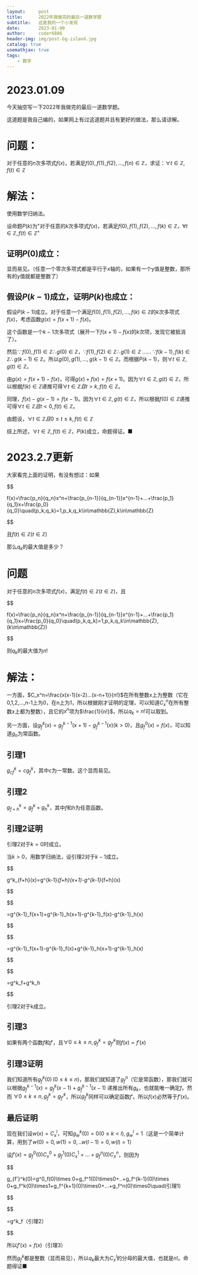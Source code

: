 ```yaml
---
layout:     post
title:      2022年我做完的最后一道数学题
subtitle:   这是我的一个小发现
date:       2023-01-09
author:     coder6886
header-img: img/post-bg-island.jpg
catalog: true
usemathjax: true
tags:
    - 数学
---
```

# 2023.01.09
今天抽空写一下2022年我做完的最后一道数学题。

这道题是我自己编的，如果网上有过这道题并且有更好的做法，那么请谅解。

# 问题：
对于任意的$n$次多项式$f(x)$，若满足$f(0),f(1),f(2),...,f(n)\in\mathbb{Z}$，求证：$\forall t\in\mathbb{Z},f(t)\in\mathbb{Z}$
# 解法：
使用数学归纳法。

设命题$P(k)$为"对于任意的$k$次多项式$f(x)$，若满足$f(0),f(1),f(2),...,f(k)\in\mathbb{Z}$，$\forall t\in\mathbb{Z},f(t)\in\mathbb{Z}$"

## 证明$P(0)$成立：
显而易见。（任意一个零次多项式都是平行于$x$轴的，如果有一个y值是整数，那所有的y值就都是整数了）

## 假设$P(k-1)$成立，证明$P(k)$也成立：
假设$P(k-1)$成立。对于任意一个满足$f(0),f(1),f(2),...,f(k)\in\mathbb{Z}$的$k$次多项式$f(x)$，考虑函数$g(x)=f(x+1)-f(x)$。

这个函数是一个$k-1$次多项式（展开一下$f(x+1)-f(x)$的$k$次项，发现它被抵消了）。

然后$\because f(0),f(1)\in\mathbb{Z}\therefore g(0)\in\mathbb{Z}$，$\because f(1),f(2)\in\mathbb{Z}\therefore g(1)\in\mathbb{Z}$ …… $\because f(k-1),f(k)\in\mathbb{Z}\therefore g(k-1)\in\mathbb{Z}$。所以$g(0),g(1),...,g(k-1)\in\mathbb{Z}$。而根据$P(k-1)$，则$\forall t\in\mathbb{Z},g(t)\in\mathbb{Z}$。

由$g(x)=f(x+1)-f(x)$，可得$g(x)+f(x)=f(x+1)$。因为$\forall t\in\mathbb{Z},g(t)\in\mathbb{Z}$，所以根据$f(k)\in\mathbb{Z}$递推可得$\forall t\in\mathbb{Z}且t>k,f(t)\in\mathbb{Z}$。

同理，$f(x)-g(x-1)=f(x-1)$。因为$\forall t\in\mathbb{Z},g(t)\in\mathbb{Z}$，所以根据$f(0)\in\mathbb{Z}$递推可得$\forall t\in\mathbb{Z}且t<0,f(t)\in\mathbb{Z}$。

由题设，$\forall t\in\mathbb{Z}且0\leq t\leq k,f(t)\in\mathbb{Z}$

综上所述，$\forall t\in\mathbb{Z},f(t)\in\mathbb{Z}$，$P(k)$成立，命题得证。■

# 2023.2.7更新

大家看完上面的证明，有没有想过：如果

$$

f(x)=\frac{p_n}{q_n}x^n+\frac{p_{n-1}}{q_{n-1}}x^{n-1}+...+\frac{p_1}{q_1}x+\frac{p_0}{q_0}\quad(p_k,q_k)=1,p_k,q_k\in\mathbb{Z},k\in\mathbb{Z}

$$

且$f(t)\in\mathbb{Z}(t\in\mathbb{Z})$

那么$q_k$的最大值是多少？

# 问题

对于任意的$n$次多项式$f(x)$，满足$f(t)\in\mathbb{Z}(t\in\mathbb{Z})$，且

$$

f(x)=\frac{p_n}{q_n}x^n+\frac{p_{n-1}}{q_{n-1}}x^{n-1}+...+\frac{p_1}{q_1}x+\frac{p_0}{q_0}\quad(p_k,q_k)=1,p_k,q_k\in\mathbb{Z},(k\in\mathbb{Z})

$$

则$q_k$的最大值为$n!$

# 解法：

一方面，$C_x^n=\frac{x(x-1)(x-2)...(x-n+1)}{n!}$在所有整数$x$上为整数（它在0,1,2,...,n-1上为0，在n上为1，所以根据刚才证明的定理，可以知道$C_x^n$在所有整数$x$上都为整数），且它的$x^n$项为$\frac{1}{n!}$，所以$q_k=n!$可以取到。

另一方面，设$g^k_f(x)=g^{k-1}_f(x+1)-g^{k-1}_f(x)(k>0)$，且$g_f^0(x)=f(x)$，可以知道$g_n$为常函数。



## 引理1

$g^k_{cf}=cg^k_f$，其中c为一常数。这个显而易见。

## 引理2

$g^k_{f+h}=g^k_f+g^k_h$，其中$f$和$h$为任意函数。

## 引理2证明

引理2对于$k=0$时成立。

当$k>0$，用数学归纳法，设引理2对于$k-1$成立。

$$

g^k_{f+h}(x)=g^{k-1}_{f+h}(x+1)-g^{k-1}_{f+h}(x)

$$

$$

=g^{k-1}_f(x+1)+g^{k-1}_h(x+1)-g^{k-1}_f(x)-g^{k-1}_h(x)

$$

$$

=g^{k-1}_f(x+1)-g^{k-1}_f(x)+g^{k-1}_h(x+1)-g^{k-1}_h(x)

$$

$$

=g^k_f+g^k_h

$$

引理2对于k成立。

## 引理3

如果有两个函数$f$和$f'$，且$\forall 0\leq k\leq n,g_f^k=g_{f'}^k$则$f(x)=f'(x)$

## 引理3证明

我们知道所有$g^k_f(0)\,(0\leq k\leq n)$，那我们就知道了$g^n_f$（它是常函数），那我们就可以根据$g^{k-1}_f(x)=g^k_f(x-1)+g^{k-1}_f(x-1)$ 递推出所有$g_k$，也就能唯一确定$f$。然而 $\forall 0\leq k\leq n,g_f^k=g_{f'}^k$，所以$g_f^k$同样可以确定函数$f'$。所以$f(x)$必然等于$f'(x)$。

## 最后证明

现在我们设$w(x)=C_x^l$，可知$g^k_w(0)=0(0\leq k<l),g^l_w=1$（这是一个简单计算，用到了$w(0)=0,w(1)=0,..w(l-1)=0,w(l)=1$）

设$f'(x)=g_f^0(0)C_x^0+g_f^1(0)C^1_x+...+g^n_f(0)C^n_x$，则因为

$$

g_{f'}^k(0)=g^0_f(0)\times 0+g_f^1(0)\times0+..+g_f^{k-1}(0)\times 0+g_f^k(0)\times1+g_f^{k+1}(0)\times0+...+g_f^n(0)\times0\quad(引理1)

$$

$$

=g^k_f（引理2）

$$

所以$f'(x)=f(x)$（引理3）

然而$g^k_f$都是整数（显而易见），所以$q_k$最大为$C_x^l$的分母的最大值，也就是$n!$。命题得证■

